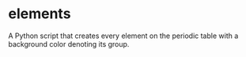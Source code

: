 # elements
A Python script that creates every element on the periodic table with a background color denoting its group.

